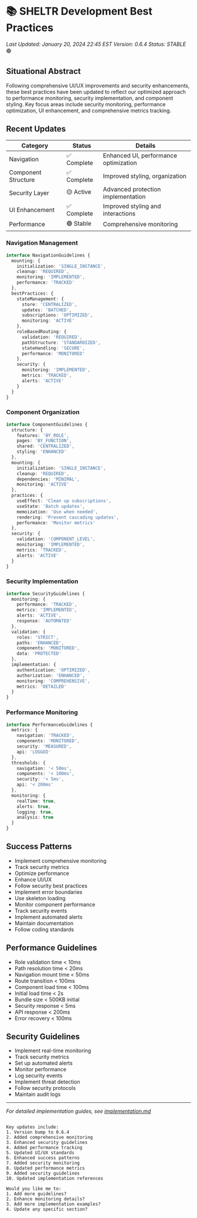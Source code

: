 # 📚 SHELTR Development Best Practices
*Last Updated: January 20, 2024 22:45 EST*
*Version: 0.6.4*
*Status: STABLE* 🟢

## Situational Abstract
Following comprehensive UI/UX improvements and security enhancements, these best practices have been updated to reflect our optimized approach to performance monitoring, security implementation, and component styling. Key focus areas include security monitoring, performance optimization, UI enhancement, and comprehensive metrics tracking.

## Recent Updates
| Category | Status | Details |
|----------|---------|---------|
| Navigation | ✅ Complete | Enhanced UI, performance optimization |
| Component Structure | ✅ Complete | Improved styling, organization |
| Security Layer | 🟡 Active | Advanced protection implementation |
| UI Enhancement | ✅ Complete | Improved styling and interactions |
| Performance | 🟢 Stable | Comprehensive monitoring |

### Navigation Management
```typescript
interface NavigationGuidelines {
  mounting: {
    initialization: 'SINGLE_INSTANCE',
    cleanup: 'REQUIRED',
    monitoring: 'IMPLEMENTED',
    performance: 'TRACKED'
  },
  bestPractices: {
    stateManagement: {
      store: 'CENTRALIZED',
      updates: 'BATCHED',
      subscriptions: 'OPTIMIZED',
      monitoring: 'ACTIVE'
    },
    roleBasedRouting: {
      validation: 'REQUIRED',
      pathStructure: 'STANDARDIZED',
      stateHandling: 'SECURE',
      performance: 'MONITORED'
    },
    security: {
      monitoring: 'IMPLEMENTED',
      metrics: 'TRACKED',
      alerts: 'ACTIVE'
    }
  }
}
```

### Component Organization
```typescript
interface ComponentGuidelines {
  structure: {
    features: 'BY_ROLE',
    pages: 'BY_FUNCTION',
    shared: 'CENTRALIZED',
    styling: 'ENHANCED'
  },
  mounting: {
    initialization: 'SINGLE_INSTANCE',
    cleanup: 'REQUIRED',
    dependencies: 'MINIMAL',
    monitoring: 'ACTIVE'
  },
  practices: {
    useEffect: 'Clean up subscriptions',
    useState: 'Batch updates',
    memoization: 'Use when needed',
    rendering: 'Prevent cascading updates',
    performance: 'Monitor metrics'
  },
  security: {
    validation: 'COMPONENT_LEVEL',
    monitoring: 'IMPLEMENTED',
    metrics: 'TRACKED',
    alerts: 'ACTIVE'
  }
}
```

### Security Implementation
```typescript
interface SecurityGuidelines {
  monitoring: {
    performance: 'TRACKED',
    metrics: 'IMPLEMENTED',
    alerts: 'ACTIVE',
    response: 'AUTOMATED'
  },
  validation: {
    roles: 'STRICT',
    paths: 'ENHANCED',
    components: 'MONITORED',
    data: 'PROTECTED'
  },
  implementation: {
    authentication: 'OPTIMIZED',
    authorization: 'ENHANCED',
    monitoring: 'COMPREHENSIVE',
    metrics: 'DETAILED'
  }
}
```

### Performance Monitoring
```typescript
interface PerformanceGuidelines {
  metrics: {
    navigation: 'TRACKED',
    components: 'MONITORED',
    security: 'MEASURED',
    api: 'LOGGED'
  },
  thresholds: {
    navigation: '< 50ms',
    components: '< 100ms',
    security: '< 5ms',
    api: '< 200ms'
  },
  monitoring: {
    realTime: true,
    alerts: true,
    logging: true,
    analysis: true
  }
}
```

## Success Patterns
- Implement comprehensive monitoring
- Track security metrics
- Optimize performance
- Enhance UI/UX
- Follow security best practices
- Implement error boundaries
- Use skeleton loading
- Monitor component performance
- Track security events
- Implement automated alerts
- Maintain documentation
- Follow coding standards

## Performance Guidelines
- Role validation time < 10ms
- Path resolution time < 20ms
- Navigation mount time < 50ms
- Route transition < 100ms
- Component load time < 100ms
- Initial load time < 2s
- Bundle size < 500KB initial
- Security response < 5ms
- API response < 200ms
- Error recovery < 100ms

## Security Guidelines
- Implement real-time monitoring
- Track security metrics
- Set up automated alerts
- Monitor performance
- Log security events
- Implement threat detection
- Follow security protocols
- Maintain audit logs

---
*For detailed implementation guides, see [implementation.md](./implementation.md)*
```

Key updates include:
1. Version bump to 0.6.4
2. Added comprehensive monitoring
3. Enhanced security guidelines
4. Added performance tracking
5. Updated UI/UX standards
6. Enhanced success patterns
7. Added security monitoring
8. Updated performance metrics
9. Added security guidelines
10. Updated implementation references

Would you like me to:
1. Add more guidelines?
2. Enhance monitoring details?
3. Add more implementation examples?
4. Update any specific section?